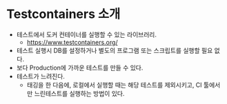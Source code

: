 # Testcontainers 소개

- 테스트에서 도커 컨테이너를 실행할 수 있는 라이브러리.
  - https://www.testcontainers.org/
- 테스트 실행시 DB를 설정하거나 별도의 프로그램 또는 스크립트를 실행할 필요 없다.
- 보다 Production에 가까운 테스트를 만들 수 있다.
- 테스트가 느려진다.
  - 태깅을 한 다음에, 로컬에서 실행할 때는 해당 테스트를 제외시키고, CI 툴에서만 느린테스트를 실행하는 방법이 있다. 

